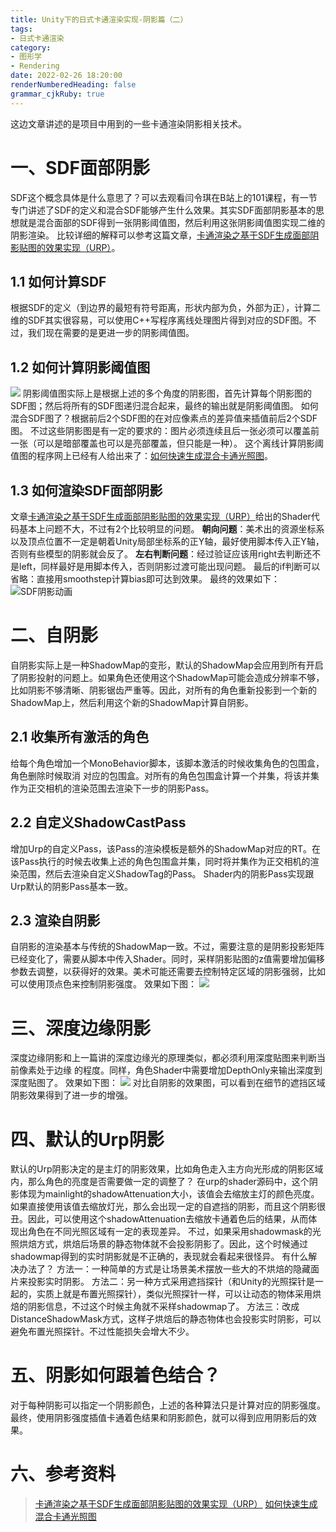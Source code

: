 ```yaml
---
title: Unity下的日式卡通渲染实现-阴影篇（二）
tags: 
- 日式卡通渲染
category:
- 图形学
- Rendering
date: 2022-02-26 18:20:00
renderNumberedHeading: false
grammar_cjkRuby: true
---
```


这边文章讲述的是项目中用到的一些卡通渲染阴影相关技术。
# 一、SDF面部阴影
SDF这个概念具体是什么意思了？可以去观看闫令琪在B站上的101课程，有一节专门讲述了SDF的定义和混合SDF能够产生什么效果。其实SDF面部阴影基本的思想就是混合面部的SDF得到一张阴影阈值图，然后利用这张阴影阈值图实现二维的阴影渲染。
比较详细的解释可以参考这篇文章，[卡通渲染之基于SDF生成面部阴影贴图的效果实现（URP）](https://zhuanlan.zhihu.com/p/361716315)。
## 1.1 如何计算SDF
根据SDF的定义（到边界的最短有符号距离，形状内部为负，外部为正），计算二维的SDF其实很容易，可以使用C\+\+写程序离线处理图片得到对应的SDF图。不过，我们现在需要的是更进一步的阴影阈值图。

## 1.2 如何计算阴影阈值图
![](https://raw.githubusercontent.com/xpc-yx/markdown_img/master/小书匠/特定角度的SDF阴影图.png)
阴影阈值图实际上是根据上述的多个角度的阴影图，首先计算每个阴影图的SDF图；然后将所有的SDF图递归混合起来，最终的输出就是阴影阈值图。
如何混合SDF图了？根据前后2个SDF图的在对应像素点的差异值来插值前后2个SDF图。
不过这些阴影图是有一定的要求的：图片必须连续且后一张必须可以覆盖前一张（可以是暗部覆盖也可以是亮部覆盖，但只能是一种）。
这个离线计算阴影阈值图的程序网上已经有人给出来了：[如何快速生成混合卡通光照图](https://zhuanlan.zhihu.com/p/356185096)。
## 1.3 如何渲染SDF面部阴影
文章[卡通渲染之基于SDF生成面部阴影贴图的效果实现（URP）](https://zhuanlan.zhihu.com/p/361716315)给出的Shader代码基本上问题不大，不过有2个比较明显的问题。
**朝向问题**：美术出的资源坐标系以及顶点位置不一定是朝着Unity局部坐标系的正Y轴，最好使用脚本传入正Y轴，否则有些模型的阴影就会反了。
**左右判断问题**：经过验证应该用right去判断还不是left，同样最好是用脚本传入，否则阴影过渡可能出现问题。
最后的if判断可以省略：直接用smoothstep计算bias即可达到效果。
最终的效果如下：
![SDF阴影动画](https://raw.githubusercontent.com/xpc-yx/markdown_img/master/小书匠/SDF阴影动画.gif)

# 二、自阴影
自阴影实际上是一种ShadowMap的变形，默认的ShadowMap会应用到所有开启了阴影投射的问题上。如果角色还使用这个ShadowMap可能会造成分辨率不够，比如阴影不够清晰、阴影锯齿严重等。因此，对所有的角色重新投影到一个新的ShadowMap上，然后利用这个新的ShadowMap计算自阴影。
## 2.1 收集所有激活的角色
给每个角色增加一个MonoBehavior脚本，该脚本激活的时候收集角色的包围盒，角色删除时候取消
对应的包围盒。对所有的角色包围盒计算一个并集，将该并集作为正交相机的渲染范围去渲染下一步的阴影Pass。

## 2.2 自定义ShadowCastPass
增加Urp的自定义Pass，该Pass的渲染模板是额外的ShadowMap对应的RT。在该Pass执行的时候去收集上述的角色包围盒并集，同时将并集作为正交相机的渲染范围，然后去渲染自定义ShadowTag的Pass。
Shader内的阴影Pass实现跟Urp默认的阴影Pass基本一致。

## 2.3 渲染自阴影
自阴影的渲染基本与传统的ShadowMap一致。不过，需要注意的是阴影投影矩阵已经变化了，需要从脚本中传入Shader。同时，采样阴影贴图的z值需要增加偏移参数去调整，以获得好的效果。美术可能还需要去控制特定区域的阴影强弱，比如可以使用顶点色来控制阴影强度。
效果如下图：
![](https://raw.githubusercontent.com/xpc-yx/markdown_img/master/小书匠/卡通渲染自阴影.jpg)

# 三、深度边缘阴影
深度边缘阴影和上一篇讲的深度边缘光的原理类似，都必须利用深度贴图来判断当前像素处于边缘
的程度。同样，角色Shader中需要增加DepthOnly来输出深度到深度贴图了。
效果如下图：
![](https://raw.githubusercontent.com/xpc-yx/markdown_img/master/小书匠/卡通渲染深度阴影.jpg)
对比自阴影的效果图，可以看到在细节的遮挡区域阴影效果得到了进一步的增强。

# 四、默认的Urp阴影
默认的Urp阴影决定的是主灯的阴影效果，比如角色走入主方向光形成的阴影区域内，那么角色的亮度是否需要做一定的调整了？
在urp的shader源码中，这个阴影体现为mainlight的shadowAttenuation大小，该值会去缩放主灯的颜色亮度。如果直接使用该值去缩放灯光，那么会出现一定的自遮挡的阴影，而且这个阴影很丑。因此，可以使用这个shadowAttenuation去缩放卡通着色后的结果，从而体现出角色在不同光照区域有一定的表现差异。
不过，如果采用shadowmask的光照烘焙方式，烘焙后场景的静态物体就不会投影阴影了。因此，这个时候通过shadowmap得到的实时阴影就是不正确的，表现就会看起来很怪异。
有什么解决办法了？
方法一：一种简单的方式是让场景美术摆放一些大的不烘焙的隐藏面片来投影实时阴影。
方法二：另一种方式采用遮挡探针（和Unity的光照探针是一起的，实质上就是布置光照探针），类似光照探针一样，可以让动态的物体采用烘焙的阴影信息，不过这个时候主角就不采样shadowmap了。
方法三：改成DistanceShadowMask方式，这样子烘焙后的静态物体也会投影实时阴影，可以避免布置光照探针。不过性能损失会增大不少。

# 五、阴影如何跟着色结合？
对于每种阴影可以指定一个阴影颜色，上述的各种算法只是计算对应的阴影强度。最终，使用阴影强度插值卡通着色结果和阴影颜色，就可以得到应用阴影后的效果。

# 六、参考资料

>[卡通渲染之基于SDF生成面部阴影贴图的效果实现（URP）](https://zhuanlan.zhihu.com/p/361716315)
> [如何快速生成混合卡通光照图](https://zhuanlan.zhihu.com/p/356185096)
